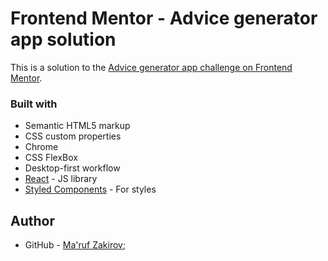 # Frontend Mentor - Advice generator app solution

This is a solution to the [Advice generator app challenge on Frontend Mentor](https://www.frontendmentor.io/challenges/advice-generator-app-QdUG-13db).

### Built with

- Semantic HTML5 markup
- CSS custom properties
- Chrome
- CSS FlexBox
- Desktop-first workflow
- [React](https://reactjs.org/) - JS library
- [Styled Components](https://styled-components.com/) - For styles

## Author

- GitHub - [Ma'ruf Zakirov](https://github.com/MarufZak);